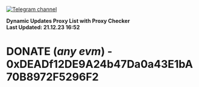 [![Telegram channel](https://img.shields.io/endpoint?url=https://runkit.io/damiankrawczyk/telegram-badge/branches/master?url=https://t.me/n4z4v0d)](https://t.me/n4z4v0d) 

**Dynamic Updates Proxy List with Proxy Checker**  
**Last Updated: 21.12.23 16:52**

# DONATE (_any evm_) - 0xDEADf12DE9A24b47Da0a43E1bA70B8972F5296F2
